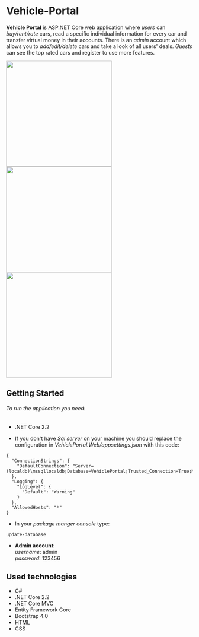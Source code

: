 # Vehicle-Portal
**Vehicle Portal** is ASP.NET Core web application where *users* can *buy/rent/rate* cars, read a specific individual information for every car and transfer virtual money in their accounts. There is an *admin* account which allows you to *add/edit/delete* cars and take a look of all users' deals. *Guests* can see the top rated cars and register to use more features.

<img src="https://i.postimg.cc/J4VSfZhr/Screenshot-1.jpg" width="285"/> <img src="https://i.postimg.cc/HkTRxm5F/Screenshot-2.jpg" width="285"/> <img src="https://i.postimg.cc/CLG9S5Zj/Screenshot-3.jpg" width="285"/>
## Getting Started

###### To run the application you need:
- .NET Core 2.2 

- If you don't have *Sql server* on your machine you should replace the configuration in *VehiclePortal.Web/appsettings.json* with this code:
```
{
  "ConnectionStrings": {
    "DefaultConnection": "Server=(localdb)\mssqllocaldb;Database=VehiclePortal;Trusted_Connection=True;MultipleActiveResultSets=true"
  },
  "Logging": {
    "LogLevel": {
      "Default": "Warning"
    }
  },
  "AllowedHosts": "*"
}
```
- In your *package manger console* type: 

```
update-database
```
- **Admin account**: </br>
 *username*: admin <br>  *password*: 123456

## Used technologies
- C#
- .NET Core 2.2
- .NET Core MVC
- Entity Framework Core
- Bootstrap 4.0
- HTML
- CSS
